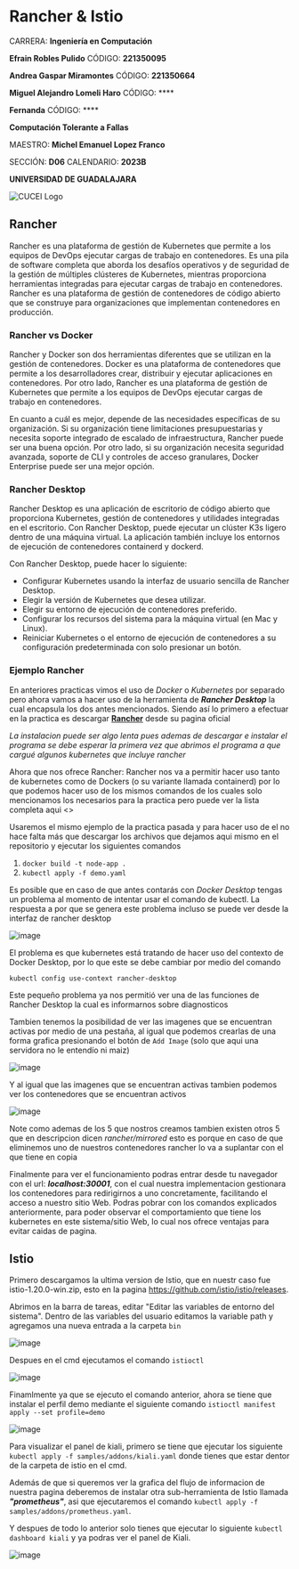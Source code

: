 # Rancher & Istio

CARRERA: **Ingeniería en Computación**

**Efrain Robles Pulido** CÓDIGO: **221350095**

**Andrea Gaspar Miramontes** CÓDIGO: **221350664**

**Miguel Alejandro Lomeli Haro** CÓDIGO: ****

**Fernanda** CÓDIGO: ****

**Computación Tolerante a Fallas**

MAESTRO: **Michel Emanuel Lopez Franco**

SECCIÓN: **D06**    CALENDARIO: **2023B**

**UNIVERSIDAD DE GUADALAJARA**

![CUCEI Logo](https://static.wixstatic.com/media/689543_e867e5de31ce49e7a2c28f84eb1bacf8~mv2.png/v1/fill/w_560,h_150,al_c,q_85,usm_0.66_1.00_0.01,enc_auto/logoudggris.png)


## Rancher
Rancher es una plataforma de gestión de Kubernetes que permite a los equipos de DevOps ejecutar cargas de trabajo en contenedores. Es una pila de software completa que aborda los desafíos operativos y de seguridad de la gestión de múltiples clústeres de Kubernetes, mientras proporciona herramientas integradas para ejecutar cargas de trabajo en contenedores. Rancher es una plataforma de gestión de contenedores de código abierto que se construye para organizaciones que implementan contenedores en producción. 

### Rancher vs Docker

Rancher y Docker son dos herramientas diferentes que se utilizan en la gestión de contenedores. Docker es una plataforma de contenedores que permite a los desarrolladores crear, distribuir y ejecutar aplicaciones en contenedores. Por otro lado, Rancher es una plataforma de gestión de Kubernetes que permite a los equipos de DevOps ejecutar cargas de trabajo en contenedores. 

En cuanto a cuál es mejor, depende de las necesidades específicas de su organización. Si su organización tiene limitaciones presupuestarias y necesita soporte integrado de escalado de infraestructura, Rancher puede ser una buena opción. Por otro lado, si su organización necesita seguridad avanzada, soporte de CLI y controles de acceso granulares, Docker Enterprise puede ser una mejor opción.

### Rancher Desktop

Rancher Desktop es una aplicación de escritorio de código abierto que proporciona Kubernetes, gestión de contenedores y utilidades integradas en el escritorio. Con Rancher Desktop, puede ejecutar un clúster K3s ligero dentro de una máquina virtual. La aplicación también incluye los entornos de ejecución de contenedores containerd y dockerd. 

Con Rancher Desktop, puede hacer lo siguiente:
- Configurar Kubernetes usando la interfaz de usuario sencilla de Rancher Desktop.
- Elegir la versión de Kubernetes que desea utilizar.
- Elegir su entorno de ejecución de contenedores preferido.
- Configurar los recursos del sistema para la máquina virtual (en Mac y Linux).
- Reiniciar Kubernetes o el entorno de ejecución de contenedores a su configuración predeterminada con solo presionar un botón.

### Ejemplo Rancher

En anteriores practicas vimos el uso de *Docker* o *Kubernetes* por separado pero ahora vamos a hacer uso de la herramienta de ***Rancher Desktop*** la cual encapsula los dos antes mencionados. Siendo así lo primero a efectuar en la practica es descargar [**Rancher**](https://github.com/rancher-sandbox/rancher-desktop/releases) desde su pagina oficial

*La instalacion puede ser algo lenta pues ademas de descargar e instalar el programa se debe esperar la primera vez que abrimos el programa a que cargué algunos kubernetes que incluye rancher*

Ahora que nos ofrece Rancher: Rancher nos va a permitir hacer uso tanto de kubernetes como de Dockers (o su variante llamada containerd) por lo que podemos hacer uso de los mismos comandos de los cuales solo mencionamos los necesarios para la practica pero puede ver la lista completa aqui <<efra aqui incluye tus repositorios>>

Usaremos el mismo ejemplo de la practica pasada y para hacer uso de el no hace falta más que descargar los archivos que dejamos aqui mismo en el repositorio y ejecutar los siguientes comandos

1. `docker build -t node-app .` 
2. `kubectl apply -f demo.yaml`

Es posible que en caso de que antes contarás con *Docker Desktop* tengas un problema al momento de intentar usar el comando de kubectl. La respuesta a por que se genera este problema incluso se puede ver desde la interfaz de rancher desktop 

![image](https://github.com/EfrainRP/Kubernetes---Fault-Tolerant/assets/142550697/e812e7c0-45e1-43bf-b211-1cec9d2059fe)

El problema es que kubernetes está tratando de hacer uso del contexto de Docker Desktop, por lo que este se debe cambiar por medio del comando

`kubectl config use-context rancher-desktop`

Este pequeño problema ya nos permitió ver una de las funciones de Rancher Desktop la cual es informarnos sobre diagnosticos

Tambien tenemos la posibilidad de ver las imagenes que se encuentran activas por medio de una pestaña, al igual que podemos crearlas de una forma grafica presionando el botón de `Add Image` (solo que aqui una servidora no le entendío ni maiz)

![image](https://github.com/EfrainRP/Kubernetes---Fault-Tolerant/assets/142550697/3f5adbcb-041d-4e65-aafc-378437909af3)

Y al igual que las imagenes que se encuentran activas tambien podemos ver los contenedores que se encuentran activos

![image](https://github.com/EfrainRP/Kubernetes---Fault-Tolerant/assets/142550697/866b7b6e-854f-4f49-abdd-db5f94ffd48c)

Note como ademas de los 5 que nostros creamos tambien existen otros 5 que en descripcion dicen *rancher/mirrored* esto es porque en caso de que eliminemos uno de nuestros contenedores rancher lo va a suplantar con el que tiene en copia

Finalmente para ver el funcionamiento podras entrar desde tu navegador con el url: ***localhost:30001***, con el cual nuestra implementacion gestionara los contenedores para redirigirnos a uno concretamente, facilitando el acceso a nuestro sitio Web.
Podras pobrar con los comandos explicados anteriormente, para poder observar el comportamiento que tiene los kubernetes en este sistema/sitio Web, lo cual nos ofrece ventajas para evitar caidas de pagina.

## Istio

Primero descargamos la ultima version de Istio, que en nuestr caso fue istio-1.20.0-win.zip, esto en la pagina https://github.com/istio/istio/releases.

Abrimos en la barra de tareas, editar "Editar las variables de entorno del sistema". Dentro de las variables del usuario editamos la variable path y agregamos una nueva entrada a la carpeta `bin`

![image](https://github.com/EfrainRP/Kubernetes---Fault-Tolerant/blob/main/Images/imagen%201.jpg)

Despues en el cmd ejecutamos el comando `istioctl`

![image](https://github.com/EfrainRP/Kubernetes---Fault-Tolerant/blob/main/Images/imagen%202.jpg)

Finamlmente ya que se ejecuto el comando anterior, ahora se tiene que instalar el perfil demo mediante el siguiente comando `istioctl manifest apply --set profile=demo`

![image](https://github.com/EfrainRP/Kubernetes---Fault-Tolerant/blob/main/Images/imagen%203.jpg)

Para visualizar el panel de kiali, primero se tiene que ejecutar los siguiente `kubectl apply -f samples/addons/kiali.yaml` donde tienes que estar dentor de la carpeta de istio en el cmd.

Además de que si queremos ver la grafica del flujo de informacion de nuestra pagina deberemos de instalar otra sub-herramienta de Istio llamada ***"prometheus"***, asi que ejecutaremos el comando `kubectl apply -f samples/addons/prometheus.yaml`.

Y despues de todo lo anterior solo tienes que ejecutar lo siguiente `kubectl dashboard kiali` y ya podras ver el panel de Kiali.

![image](https://github.com/EfrainRP/Kubernetes---Fault-Tolerant/blob/main/Images/imagen%204.jpg)

 